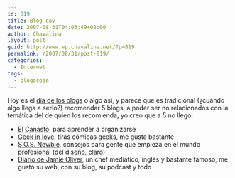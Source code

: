 ```yaml
---
id: 819
title: Blog day
date: 2007-08-31T04:03:49+02:00
author: Chavalina
layout: post
guid: http://www.wp.chavalina.net/?p=819
permalink: /2007/08/31/post-819/
categories:
  - Internet
tags:
  - blogocosa
---
```

Hoy es el <a href="http://www.blogday.org/" target="_blank">día de los blogs</a> o algo así, y parece que es tradicional (¿cuándo algo llega a serlo?) recomendar 5 blogs, a poder ser no relacionados con la temática del de quien los recomienda, yo creo que a 5 no llego:

  * [El Canasto](http://canasto.es/), para aprender a organizarse
  * [Geek in love](http://geekinlove.com/), tiras cómicas geeks, me gusta bastante
  * [S.O.S. Newbie](http://www.sosnewbie.com/es/), consejos para gente que empieza en el mundo profesional (del dise&ntilde;o, claro)
  * [Diario de Jamie Oliver](http://www.jamieoliver.com/diary/), un chef mediático, inglés y bastante famoso, me gustó su web, con su blog, su podcast y todo